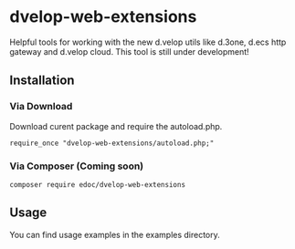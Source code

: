 # dvelop-web-extensions
Helpful tools for working with the new d.velop utils like d.3one, d.ecs http gateway and d.velop cloud. This tool is still under development!
## Installation
### Via Download
Download curent package and require the autoload.php.

```require_once "dvelop-web-extensions/autoload.php;"``` 
### Via Composer (Coming soon)
```composer require edoc/dvelop-web-extensions``` 
## Usage
You can find usage examples in the examples directory.
